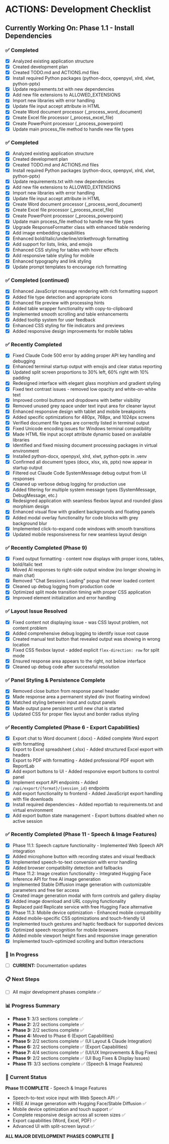 # ACTIONS: Development Checklist

## Currently Working On: Phase 1.1 - Install Dependencies

### ✅ Completed
- [x] Analyzed existing application structure
- [x] Created development plan
- [x] Created TODO.md and ACTIONS.md files
- [x] Install required Python packages (python-docx, openpyxl, xlrd, xlwt, python-pptx)
- [x] Update requirements.txt with new dependencies
- [x] Add new file extensions to ALLOWED_EXTENSIONS
- [x] Import new libraries with error handling
- [x] Update file input accept attribute in HTML
- [x] Create Word document processor (_process_word_document)
- [x] Create Excel file processor (_process_excel_file)
- [x] Create PowerPoint processor (_process_powerpoint)
- [x] Update main process_file method to handle new file types

### ✅ Completed
- [x] Analyzed existing application structure
- [x] Created development plan
- [x] Created TODO.md and ACTIONS.md files
- [x] Install required Python packages (python-docx, openpyxl, xlrd, xlwt, python-pptx)
- [x] Update requirements.txt with new dependencies
- [x] Add new file extensions to ALLOWED_EXTENSIONS
- [x] Import new libraries with error handling
- [x] Update file input accept attribute in HTML
- [x] Create Word document processor (_process_word_document)
- [x] Create Excel file processor (_process_excel_file)
- [x] Create PowerPoint processor (_process_powerpoint)
- [x] Update main process_file method to handle new file types
- [x] Upgrade ResponseFormatter class with enhanced table rendering
- [x] Add image embedding capabilities
- [x] Enhanced bold/italic/underline/strikethrough formatting
- [x] Add support for lists, links, and emojis
- [x] Enhanced CSS styling for tables with hover effects
- [x] Add responsive table styling for mobile
- [x] Enhanced typography and link styling
- [x] Update prompt templates to encourage rich formatting

### ✅ Completed (continued)
- [x] Enhanced JavaScript message rendering with rich formatting support
- [x] Added file type detection and appropriate icons
- [x] Enhanced file preview with processing hints
- [x] Added table wrapper functionality with copy-to-clipboard
- [x] Implemented smooth scrolling and table enhancements
- [x] Added tooltip system for user feedback
- [x] Enhanced CSS styling for file indicators and previews
- [x] Added responsive design improvements for mobile tables

### ✅ Recently Completed
- [x] Fixed Claude Code 500 error by adding proper API key handling and debugging
- [x] Enhanced terminal startup output with emojis and clear status reporting
- [x] Updated split screen proportions to 30% left, 60% right with 10% padding
- [x] Redesigned interface with elegant glass morphism and gradient styling
- [x] Fixed text contrast issues - removed low opacity and white-on-white text
- [x] Improved control buttons and dropdowns with better visibility
- [x] Removed unused grey space under text input area for cleaner layout
- [x] Enhanced responsive design with tablet and mobile breakpoints
- [x] Added specific optimizations for 480px, 768px, and 1024px screens
- [x] Verified document file types are correctly listed in terminal output
- [x] Fixed Unicode encoding issues for Windows terminal compatibility
- [x] Made HTML file input accept attribute dynamic based on available libraries
- [x] Identified and fixed missing document processing packages in virtual environment
- [x] Installed python-docx, openpyxl, xlrd, xlwt, python-pptx in .venv
- [x] Confirmed all document types (docx, xlsx, xls, pptx) now appear in startup output
- [x] Filtered out Claude Code SystemMessage debug output from UI responses
- [x] Cleaned up verbose debug logging for production use
- [x] Added filtering for multiple system message types (SystemMessage, DebugMessage, etc.)
- [x] Redesigned application with seamless flexbox layout and rounded glass morphism design
- [x] Enhanced visual flow with gradient backgrounds and floating panels
- [x] Added modal overlay functionality for code blocks with grey background blur
- [x] Implemented click-to-expand code windows with smooth transitions
- [x] Updated mobile responsiveness for new seamless layout design

### ✅ Recently Completed (Phase 9)
- [x] Fixed output formatting - content now displays with proper icons, tables, bold/italic text
- [x] Moved AI responses to right-side output window (no longer showing in main chat)
- [x] Removed "Chat Sessions Loading" popup that never loaded content
- [x] Cleaned up debug logging from production code
- [x] Optimized split mode transition timing with proper CSS application
- [x] Improved element initialization and error handling

### ✅ Layout Issue Resolved
- [x] Fixed content not displaying issue - was CSS layout problem, not content problem
- [x] Added comprehensive debug logging to identify issue root cause
- [x] Created manual test button that revealed output was showing in wrong location
- [x] Fixed CSS flexbox layout - added explicit `flex-direction: row` for split mode
- [x] Ensured response area appears to the right, not below interface
- [x] Cleaned up debug code after successful resolution

### ✅ Panel Styling & Persistence Complete
- [x] Removed close button from response panel header 
- [x] Made response area a permanent styled div (not floating window)
- [x] Matched styling between input and output panels
- [x] Made output pane persistent until new chat is started
- [x] Updated CSS for proper flex layout and border radius styling

### ✅ Recently Completed (Phase 6 - Export Capabilities)
- [x] Export chat to Word document (.docx) - Added complete Word export with formatting
- [x] Export to Excel spreadsheet (.xlsx) - Added structured Excel export with headers
- [x] Export to PDF with formatting - Added professional PDF export with ReportLab
- [x] Add export buttons to UI - Added responsive export buttons to control panel
- [x] Implement export API endpoints - Added `/api/export/{format}/{session_id}` endpoints
- [x] Add export functionality to frontend - Added JavaScript export handling with file downloads
- [x] Install required dependencies - Added reportlab to requirements.txt and virtual environment
- [x] Add export button state management - Export buttons disabled when no active session

### ✅ Recently Completed (Phase 11 - Speech & Image Features)
- [x] Phase 11.1: Speech capture functionality - Implemented Web Speech API integration
- [x] Added microphone button with recording states and visual feedback
- [x] Implemented speech-to-text conversion with error handling
- [x] Added browser compatibility detection and fallbacks
- [x] Phase 11.2: Image creation functionality - Integrated Hugging Face Inference API for free AI image generation
- [x] Implemented Stable Diffusion image generation with customizable parameters and free tier access
- [x] Created image generation modal with form controls and gallery display
- [x] Added image download and URL copying functionality
- [x] Replaced paid Replicate service with free Hugging Face alternative
- [x] Phase 11.3: Mobile device optimization - Enhanced mobile compatibility
- [x] Added mobile-specific CSS optimizations and touch-friendly UI
- [x] Implemented touch gestures and haptic feedback for supported devices
- [x] Optimized speech recognition for mobile browsers
- [x] Added mobile viewport height fixes and responsive image generation
- [x] Implemented touch-optimized scrolling and button interactions

### 🔄 In Progress
- [ ] **CURRENT:** Documentation updates

### 📋 Next Steps
- [ ] All major development phases complete ✅

### 📊 Progress Summary
- **Phase 1:** 3/3 sections complete ✅
- **Phase 2:** 2/2 sections complete ✅  
- **Phase 3:** 2/2 sections complete ✅
- **Phase 4:** Moved to Phase 6 (Export Capabilities)
- **Phase 5:** 2/2 sections complete ✅ (UI Layout & Claude Integration)
- **Phase 6:** 2/2 sections complete ✅ (Export Capabilities)
- **Phase 7:** 4/4 sections complete ✅ (UI/UX Improvements & Bug Fixes)
- **Phase 9:** 2/2 sections complete ✅ (UI Bug Fixes & Display Issues)
- **Phase 11:** 3/3 sections complete ✅ (Speech & Image Features)

### 🎯 Current Status
**Phase 11 COMPLETE** - Speech & Image Features
- Speech-to-text voice input with Web Speech API ✅
- FREE AI image generation with Hugging Face/Stable Diffusion ✅
- Mobile device optimization and touch support ✅
- Complete responsive design across all screen sizes ✅
- Export capabilities (Word, Excel, PDF) ✅
- Advanced UI with split-screen layout ✅

**ALL MAJOR DEVELOPMENT PHASES COMPLETE** 🎉
